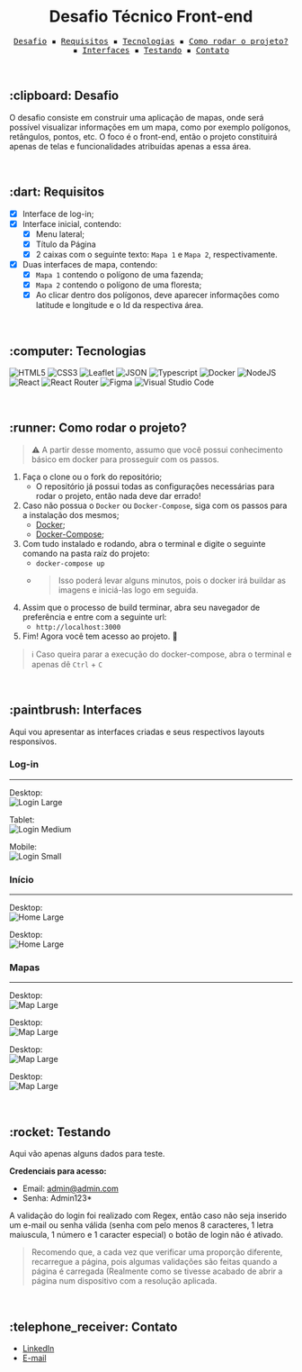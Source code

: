 <h1 align="center"> Desafio Técnico Front-end </h1>

<p align="center">
  <samp>
    <a href="#desafio">Desafio</a> ▪️
    <a href="#requisitos">Requisitos</a> ▪️
    <a href="#tecnologias">Tecnologias</a> ▪️
    <a href="#comorodaroprojeto">Como rodar o projeto?</a> ▪️
    <a href="#interfaces">Interfaces</a> ▪️
    <a href="#testando">Testando</a> ▪️
    <a href="#contato">Contato</a>
  </samp>
</p>

<br />
<section id="desafio">
  <h2>:clipboard: Desafio</h2>
  
  O desafio consiste em construir uma aplicação de mapas, onde será possível visualizar informações em um mapa, como por exemplo polígonos, retângulos, pontos, etc. O foco é o front-end, então o projeto constituirá apenas de telas e funcionalidades atribuídas apenas a essa área.
  
</section>

<br />
<section id="requisitos">
  <h2>:dart: Requisitos</h2>
  
  - [x] Interface de log-in;
  - [x] Interface inicial, contendo:
    - [x] Menu lateral;
    - [x] Título da Página
    - [x] 2 caixas com o seguinte texto: `Mapa 1` e `Mapa 2`, respectivamente.
  - [x] Duas interfaces de mapa, contendo:
    - [x] `Mapa 1` contendo o polígono de uma fazenda;
    - [x] `Mapa 2` contendo o polígono de uma floresta;
    - [x] Ao clicar dentro dos polígonos, deve aparecer informações como latitude e longitude e o Id da respectiva área.
  
</section>

<br />
<section id="tecnologias">
  <h2>:computer: Tecnologias</h2>
  
  ![HTML5](https://img.shields.io/badge/HTML5-E34F26?style=for-the-badge&logo=html5&logoColor=white)
  ![CSS3](https://img.shields.io/badge/CSS3-1572B6?style=for-the-badge&logo=css3&logoColor=white)
  ![Leaflet](https://img.shields.io/badge/Leaflet-199900?style=for-the-badge&logo=Leaflet&logoColor=white)
  ![JSON](https://img.shields.io/badge/json-5E5C5C?style=for-the-badge&logo=json&logoColor=white)
  ![Typescript](https://img.shields.io/badge/TypeScript-007ACC?style=for-the-badge&logo=typescript&logoColor=white)
  ![Docker](https://img.shields.io/badge/Docker-2CA5E0?style=for-the-badge&logo=docker&logoColor=white)
  ![NodeJS](https://img.shields.io/badge/Node.js-339933?style=for-the-badge&logo=nodedotjs&logoColor=white)
  ![React](https://img.shields.io/badge/React-20232A?style=for-the-badge&logo=react&logoColor=61DAFB)
  ![React Router](https://img.shields.io/badge/React_Router-CA4245?style=for-the-badge&logo=react-router&logoColor=white)
  ![Figma](https://img.shields.io/badge/Figma-F24E1E?style=for-the-badge&logo=figma&logoColor=white)
  ![Visual Studio Code](https://img.shields.io/badge/Visual_Studio_Code-0078D4?style=for-the-badge&logo=visual%20studio%20code&logoColor=white)
  
</section>

<br />
<section id="comorodaroprojeto">
  <h2>:runner: Como rodar o projeto?</h2>
  
  > :warning: A partir desse momento, assumo que você possui conhecimento básico em docker para prosseguir com os passos.
  
  1. Faça o clone ou o fork do repositório;
      - O repositório já possui todas as configurações necessárias para rodar o projeto, então nada deve dar errado!
  2. Caso não possua o `Docker` ou `Docker-Compose`, siga com os passos para a instalação dos mesmos;
      - [Docker](https://docs.docker.com/engine/install/);
      - [Docker-Compose](https://docs.docker.com/compose/install/);
  3. Com tudo instalado e rodando, abra o terminal e digite o seguinte comando na pasta raíz do projeto:
      - `docker-compose up`
      - > Isso poderá levar alguns minutos, pois o docker irá buildar as imagens e iniciá-las logo em seguida.
  4. Assim que o processo de build terminar, abra seu navegador de preferência e entre com a seguinte url:
      - `http://localhost:3000`
  5. Fim! Agora você tem acesso ao projeto. :partying_face:
  
  > :information_source: Caso queira parar a execução do docker-compose, abra o terminal e apenas dê `Ctrl` + `C`
  
</section>

<br />
<section id="interfaces">
  <h2>:paintbrush: Interfaces</h2>
  
  Aqui vou apresentar as interfaces criadas e seus respectivos layouts responsivos.
  
  <h3>Log-in</h3>
  
  ---
  
  Desktop:<br />
  ![Login Large](/readme/tela_login_botao_disabled.png)
  
  Tablet:<br />
  ![Login Medium](/readme/tela_login_tablet.png)
  
  Mobile:<br />
  ![Login Small](/readme/tela_login_celular.png)
  
  <h3>Início</h3>
  
  ---
  
  Desktop:<br />
  ![Home Large](/readme/tela_home_expanded.png)
  
  Desktop:<br />
  ![Home Large](/readme/tela_home_collapsed.png)
  
  <h3>Mapas</h3>
  
  ---
  
  Desktop:<br />
  ![Map Large](/readme/tela_map_expanded.png)

  Desktop:<br />
  ![Map Large](/readme/tela_map_collapsed.png)

  Desktop:<br />
  ![Map Large](/readme/tela_map_cardMap_expanded.png)

  Desktop:<br />
  ![Map Large](/readme/tela_map_cardMap_collapsed.png)

</section>

<br />
<section id="testando">
  <h2>:rocket: Testando</h2>
  
  Aqui vão apenas alguns dados para teste.
  
  <b>Credenciais para acesso:</b>
  - Email: admin@admin.com
  - Senha: Admin123*
  
  A validação do login foi realizado com Regex, então caso não seja inserido um e-mail ou senha válida (senha com pelo menos 8 caracteres, 1 letra maiuscula, 1 número e 1 caracter especial) o botão de login não é ativado.
  > Recomendo que, a cada vez que verificar uma proporção diferente, recarregue a página, pois algumas validações são feitas quando a página é carregada (Realmente como se tivesse acabado de abrir a página num dispositivo com a resolução aplicada.
  
</section>

<br />
<section id="contado">
  <h2>:telephone_receiver: Contato</h2>
  
  - [LinkedIn](https://www.linkedin.com/in/elbert-jean-1757b017b/)
  - [E-mail](mailto:elbertjean.work@gmail.com)
</section>
